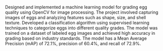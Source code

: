 Designed and implemented a machine learning model for grading egg quality using OpenCV for image processing. The project involved capturing images of eggs and analyzing features such as shape, size, and shell texture. Developed a classification algorithm using supervised learning techniques to categorize eggs into different quality grades. The model was trained on a dataset of labeled egg images and achieved high accuracy in grading based on industry standards. The model has a Mean Average Precision (mAP) of 72.1%, precision of 60.4%, and recall of 72.9%.
